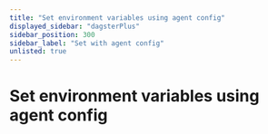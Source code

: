 ```yaml
---
title: "Set environment variables using agent config"
displayed_sidebar: "dagsterPlus"
sidebar_position: 300
sidebar_label: "Set with agent config"
unlisted: true
---
```


# Set environment variables using agent config
